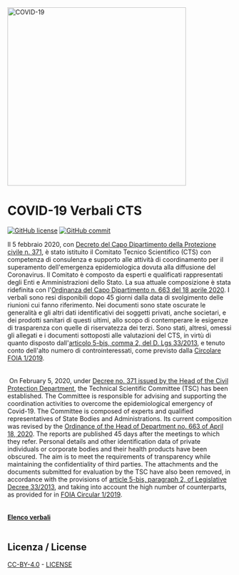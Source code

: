 <img src="http://opendatadpc.maps.arcgis.com/sharing/rest/content/items/5c8ef7516b5b4bb19f61037b4cd69015/data" alt="COVID-19" data-canonical-src="http://opendatadpc.maps.arcgis.com/sharing/rest/content/items/5c8ef7516b5b4bb19f61037b4cd69015/data" width="400" />

# COVID-19 Verbali CTS

[![GitHub license](https://img.shields.io/badge/License-Creative%20Commons%20Attribution%204.0%20International-blue)](https://github.com/pcm-dpc/COVID-19-Verbali-CTS/blob/master/LICENSE)
[![GitHub commit](https://img.shields.io/github/last-commit/pcm-dpc/COVID-19-Verbali-CTS)](https://github.com/pcm-dpc/COVID-19-Verbali-CTS/commits/master)


Il 5 febbraio 2020, con [Decreto del Capo Dipartimento della Protezione civile n. 371](http://www.protezionecivile.gov.it/amministrazione-trasparente/provvedimenti/dettaglio/-/asset_publisher/default/content/decreto-del-capo-dipartimento-n-371-del-5-febbraio-2020), è stato istituito il Comitato Tecnico Scientifico (CTS) con competenza di consulenza e supporto alle attività di coordinamento per il superamento dell'emergenza epidemiologica dovuta alla diffusione del Coronavirus.
Il Comitato è composto da esperti e qualificati rappresentati degli Enti e Amministrazioni dello Stato. La sua attuale composizione è stata ridefinita con l'[Ordinanza del Capo Dipartimento n. 663 del 18 aprile 2020](http://www.protezionecivile.gov.it/amministrazione-trasparente/provvedimenti/dettaglio/-/asset_publisher/default/content/ocdpc-n-663-del-18-aprile-2020-ulteriori-interventi-urgenti-di-protezione-civile-in-relazione-all-emergenza-relativa-al-rischio-sanitario-connesso-all).
I verbali sono resi disponibili dopo 45 giorni dalla data di svolgimento delle riunioni cui fanno riferimento.
Nei documenti sono state oscurate le generalità e gli altri dati identificativi dei soggetti privati, anche societari, e dei prodotti sanitari di questi ultimi, allo scopo di contemperare le esigenze di trasparenza con quelle di riservatezza dei terzi.
Sono stati, altresì, omessi gli allegati e i documenti sottoposti alle valutazioni del CTS, in virtù di quanto disposto dall'[articolo 5-bis, comma 2, del D. Lgs 33/2013](https://www.normattiva.it/uri-res/N2Ls?urn:nir:stato:decreto.legislativo:2013-03-14;33!vig=), e tenuto conto dell'alto numero di controinteressati, come previsto dalla [Circolare FOIA 1/2019](http://www.funzionepubblica.gov.it/articolo/dipartimento/02-07-2019/circolare-n-12019-attuazione-delle-norme-sull%E2%80%99accesso-civico).<br><br><br> ​​
On February 5, 2020, under [Decree no. 371 issued by the Head of the Civil Protection Department](http://www.protezionecivile.gov.it/amministrazione-trasparente/provvedimenti/dettaglio/-/asset_publisher/default/content/decreto-del-capo-dipartimento-n-371-del-5-febbraio-2020), the Technical Scientific Committee (TSC) has been established. The Committee is responsible for advising and supporting the coordination activities to overcome the epidemiological emergency of Covid-19.
The Committee is composed of experts and qualified representatives of State Bodies and Administrations. Its current composition was revised by the [Ordinance of the Head of Department no. 663 of April 18, 2020](http://www.protezionecivile.gov.it/amministrazione-trasparente/provvedimenti/dettaglio/-/asset_publisher/default/content/ocdpc-n-663-del-18-aprile-2020-ulteriori-interventi-urgenti-di-protezione-civile-in-relazione-all-emergenza-relativa-al-rischio-sanitario-connesso-all).
The reports are published 45 days after the meetings to which they refer.
Personal details and other identification data of private individuals or corporate bodies and their health products have been obscured. The aim is to meet the requirements of transparency while maintaining the confidentiality of third parties.
The attachments and the documents submitted for evaluation by the TSC have also been removed, in accordance with the provisions of [article 5-bis, paragraph 2, of Legislative Decree 33/2013](https://www.normattiva.it/uri-res/N2Ls?urn:nir:stato:decreto.legislativo:2013-03-14;33!vig=), and taking into account the high number of counterparts, as provided for in [FOIA Circular 1/2019](http://www.funzionepubblica.gov.it/articolo/dipartimento/02-07-2019/circolare-n-12019-attuazione-delle-norme-sull%E2%80%99accesso-civico).<br><br><br>
**[Elenco verbali](elenco-verbali.md)**<br><br>

## Licenza / License

[CC-BY-4.0](https://creativecommons.org/licenses/by/4.0/deed.it) - [LICENSE](https://github.com/pcm-dpc/COVID-19-Verbali-CTS/blob/master/LICENSE)
